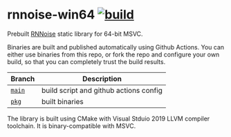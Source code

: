 # rnnoise-win64 [![build](https://github.com/gavv/rnnoise-win64/actions/workflows/build.yml/badge.svg)](https://github.com/gavv/rnnoise-win64/actions/workflows/build.yml)

Prebuilt [RNNoise](https://github.com/xiph/rnnoise) static library for 64-bit MSVC.

Binaries are built and published automatically using Github Actions. You can either use binaries from this repo, or fork the repo and configure your own build, so that you can completely trust the build results.

Branch    | Description
--------- | ------
[`main`](https://github.com/gavv/rnnoise-win64) | build script and github actions config
[`pkg`](https://github.com/gavv/rnnoise-win64/tree/pkg) | built binaries

The library is built using CMake with Visual Stduio 2019 LLVM compiler toolchain. It is binary-compatible with MSVC.
